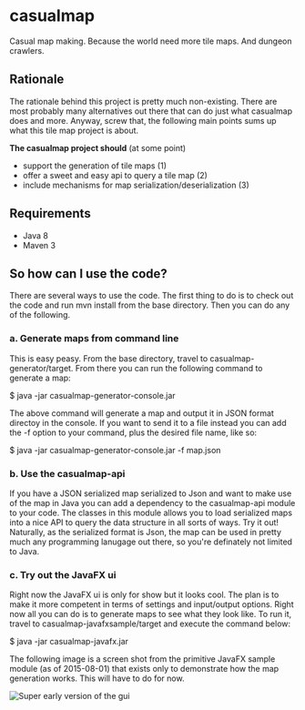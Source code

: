 # casualmap
Casual map making. Because the world need more tile maps. And dungeon crawlers.

## Rationale
The rationale behind this project is pretty much non-existing. There are most probably many alternatives out there that can do just what casualmap does and more. 
Anyway, screw that, the following main points sums up what this tile map project is about.

**The casualmap project should** (at some point)
* support the generation of tile maps (1)
* offer a sweet and easy api to query a tile map (2)
* include mechanisms for map serialization/deserialization (3)
 
## Requirements
* Java 8
* Maven 3

## So how can I use the code?
There are several ways to use the code. The first thing to do is to check out the code and run mvn install from the base directory. Then you can do any of the following.

### a. Generate maps from command line
This is easy peasy. From the base directory, travel to casualmap-generator/target. From there you can run the following command to generate a map:

$ java -jar casualmap-generator-console.jar

The above command will generate a map and output it in JSON format directoy in the console. If you want to send it to a file instead you can add the -f option to your command, plus the desired file name, like so:

$ java -jar casualmap-generator-console.jar -f map.json

### b. Use the casualmap-api
If you have a JSON serialized map serialized to Json and want to make use of the map in Java you can add a dependency to the casualmap-api module to your code. The classes in this module allows you to load serialized maps into a nice API to query the data structure in all sorts of ways. Try it out! Naturally, as the serialized format is Json, the map can be used in pretty much any programming lanugage out there, so you're definately not limited to Java.

### c. Try out the JavaFX ui
Right now the JavaFX ui is only for show but it looks cool. The plan is to make it more competent in terms of settings and input/output options. Right now all you can do is to generate maps to see what they look like. To run it, travel to casualmap-javafxsample/target and execute the command below: 

$ java -jar casualmap-javafx.jar

The following image is a screen shot from the primitive JavaFX sample module (as of 2015-08-01) that exists only to demonstrate how the map generation works. This will have to do for now.

![Super early version of the gui](https://dl.dropboxusercontent.com/u/404130/example.png)

